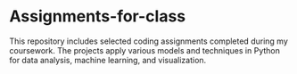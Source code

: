 # Assignments-for-class
This repository includes selected coding assignments completed during my coursework. The projects apply various models and techniques in Python for data analysis, machine learning, and visualization.
